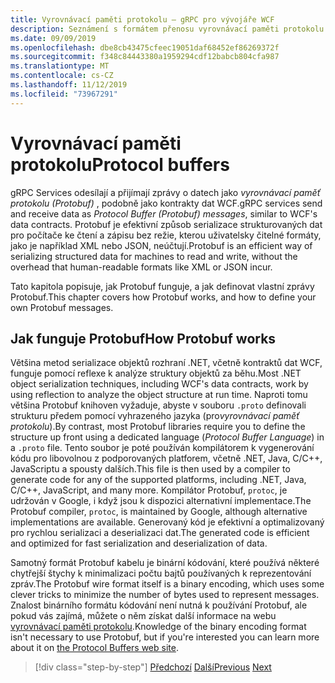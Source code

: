 ```yaml
---
title: Vyrovnávací paměti protokolu – gRPC pro vývojáře WCF
description: Seznámení s formátem přenosu vyrovnávací paměti protokolu používaného pro gRPC sítě.
ms.date: 09/09/2019
ms.openlocfilehash: dbe8cb43475cfeec19051daf68452ef86269372f
ms.sourcegitcommit: f348c84443380a1959294cdf12babcb804cfa987
ms.translationtype: MT
ms.contentlocale: cs-CZ
ms.lasthandoff: 11/12/2019
ms.locfileid: "73967291"
---
```

# <a name="protocol-buffers"></a><span data-ttu-id="91417-103">Vyrovnávací paměti protokolu</span><span class="sxs-lookup"><span data-stu-id="91417-103">Protocol buffers</span></span>

<span data-ttu-id="91417-104">gRPC Services odesílají a přijímají zprávy o datech jako *vyrovnávací paměť protokolu (Protobuf)* , podobně jako kontrakty dat WCF.</span><span class="sxs-lookup"><span data-stu-id="91417-104">gRPC services send and receive data as *Protocol Buffer (Protobuf) messages*, similar to WCF's data contracts.</span></span> <span data-ttu-id="91417-105">Protobuf je efektivní způsob serializace strukturovaných dat pro počítače ke čtení a zápisu bez režie, kterou uživatelsky čitelné formáty, jako je například XML nebo JSON, neúčtují.</span><span class="sxs-lookup"><span data-stu-id="91417-105">Protobuf is an efficient way of serializing structured data for machines to read and write, without the overhead that human-readable formats like XML or JSON incur.</span></span>

<span data-ttu-id="91417-106">Tato kapitola popisuje, jak Protobuf funguje, a jak definovat vlastní zprávy Protobuf.</span><span class="sxs-lookup"><span data-stu-id="91417-106">This chapter covers how Protobuf works, and how to define your own Protobuf messages.</span></span>

## <a name="how-protobuf-works"></a><span data-ttu-id="91417-107">Jak funguje Protobuf</span><span class="sxs-lookup"><span data-stu-id="91417-107">How Protobuf works</span></span>

<span data-ttu-id="91417-108">Většina metod serializace objektů rozhraní .NET, včetně kontraktů dat WCF, funguje pomocí reflexe k analýze struktury objektů za běhu.</span><span class="sxs-lookup"><span data-stu-id="91417-108">Most .NET object serialization techniques, including WCF's data contracts, work by using reflection to analyze the object structure at run time.</span></span> <span data-ttu-id="91417-109">Naproti tomu většina Protobuf knihoven vyžaduje, abyste v souboru `.proto` definovali strukturu předem pomocí vyhrazeného jazyka (pro*vyrovnávací paměť protokolu*).</span><span class="sxs-lookup"><span data-stu-id="91417-109">By contrast, most Protobuf libraries require you to define the structure up front using a dedicated language (*Protocol Buffer Language*) in a `.proto` file.</span></span> <span data-ttu-id="91417-110">Tento soubor je poté používán kompilátorem k vygenerování kódu pro libovolnou z podporovaných platforem, včetně .NET, Java, C/C++, JavaScriptu a spousty dalších.</span><span class="sxs-lookup"><span data-stu-id="91417-110">This file is then used by a compiler to generate code for any of the supported platforms, including .NET, Java, C/C++, JavaScript, and many more.</span></span> <span data-ttu-id="91417-111">Kompilátor Protobuf, `protoc`, je udržován v Google, i když jsou k dispozici alternativní implementace.</span><span class="sxs-lookup"><span data-stu-id="91417-111">The Protobuf compiler, `protoc`, is maintained by Google, although alternative implementations are available.</span></span> <span data-ttu-id="91417-112">Generovaný kód je efektivní a optimalizovaný pro rychlou serializaci a deserializaci dat.</span><span class="sxs-lookup"><span data-stu-id="91417-112">The generated code is efficient and optimized for fast serialization and deserialization of data.</span></span>

<span data-ttu-id="91417-113">Samotný formát Protobuf kabelu je binární kódování, které používá některé chytřejší štychy k minimalizaci počtu bajtů používaných k reprezentování zpráv.</span><span class="sxs-lookup"><span data-stu-id="91417-113">The Protobuf wire format itself is a binary encoding, which uses some clever tricks to minimize the number of bytes used to represent messages.</span></span> <span data-ttu-id="91417-114">Znalost binárního formátu kódování není nutná k používání Protobuf, ale pokud vás zajímá, můžete o něm získat další informace na webu [vyrovnávací paměti protokolu](https://developers.google.com/protocol-buffers/docs/encoding).</span><span class="sxs-lookup"><span data-stu-id="91417-114">Knowledge of the binary encoding format isn't necessary to use Protobuf, but if you're interested you can learn more about it on [the Protocol Buffers web site](https://developers.google.com/protocol-buffers/docs/encoding).</span></span>

>[!div class="step-by-step"]
><span data-ttu-id="91417-115">[Předchozí](why-grpc.md)
>[Další](protobuf-messages.md)</span><span class="sxs-lookup"><span data-stu-id="91417-115">[Previous](why-grpc.md)
[Next](protobuf-messages.md)</span></span>
